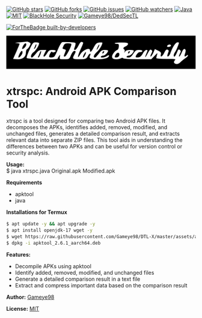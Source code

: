 [![GitHub stars](https://img.shields.io/github/stars/Gameye98/xtrspc-java.svg)](https://github.com/Gameye98/xtrspc-java/stargazers)
[![GitHub forks](https://img.shields.io/github/forks/Gameye98/xtrspc-java.svg)](https://github.com/Gameye98/xtrspc-java/network/members)
[![GitHub issues](https://img.shields.io/github/issues/Gameye98/xtrspc-java.svg)](https://github.com/Gameye98/xtrspc-java/issues)
[![GitHub watchers](https://img.shields.io/github/watchers/Gameye98/xtrspc-java.svg)](https://github.com/Gameye98/xtrspc-java/watchers)
[![Java](https://img.shields.io/badge/language-Java-blue.svg)](https://www.java.com/en/)
[![MIT](https://img.shields.io/badge/license-MIT-red.svg)](https://opensource.org/license/mit)
[![BlackHole Security](https://img.shields.io/badge/team-BlackHole%20Security-ocean.svg)](https://github.com/BlackHoleSecurity)
[![Gameye98/DedSecTL](https://img.shields.io/badge/author-Gameye98/DedSecTL-red.svg)](https://github.com/Gameye98)

[![ForTheBadge built-by-developers](http://ForTheBadge.com/images/badges/built-by-developers.svg)](https://github.com/Gameye98)  

[![BlackHole Security](.gitbhs.svg)](https://github.com/BlackHoleSecurity)

# xtrspc: Android APK Comparison Tool

xtrspc is a tool designed for comparing two Android APK files. It decomposes the APKs, identifies added, removed, modified, and unchanged files, generates a detailed comparison result, and extracts relevant data into separate ZIP files. This tool aids in understanding the differences between two APKs and can be useful for version control or security analysis.

**Usage:**  
$ java xtrspc.java Original.apk Modified.apk

**Requirements**
- apktool  
- java  

**Installations for Termux**
```bash
$ apt update -y && apt upgrade -y
$ apt install openjdk-17 wget -y
$ wget https://raw.githubusercontent.com/Gameye98/DTL-X/master/assets/apktool_2.6.1_aarch64.deb
$ dpkg -i apktool_2.6.1_aarch64.deb
```

**Features:**
- Decompile APKs using apktool  
- Identify added, removed, modified, and unchanged files  
- Generate a detailed comparison result in a text file  
- Extract and compress important data based on the comparison result  

**Author:**
[Gameye98](https://github.com/Gameye98)

**License:**
[MIT](https://github.com/Gameye98/xtrspc/blob/master/README.md)
